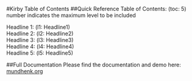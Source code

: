#Kirby Table of Contents
##Quick Reference
Table of Contents: (toc: 5)<br/>
number indicates the maximum level to be included

Headline 1: (l1: Headline1)<br/>
Headline 2: (l2: Headline2)<br/>
Headline 3: (l3: Headline3)<br/>
Headline 4: (l4: Headline4)<br/>
Headline 5: (l5: Headline5)

##Full Documentation
Please find the documentation and demo here: [mundhenk.org](http://mundhenk.org/blog/kirby-table-of-contents)